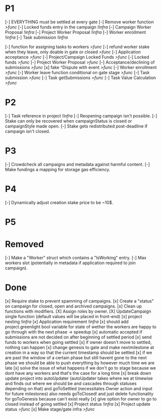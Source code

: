 # **P1**

[-] EVERYTHING must be settled at every gate
[-] Remove worker function _>func_
[-] Locked funds entry in the campaign _!infra_
[-] Campaign Worker Proposal _!infra_
[-] Project Worker Proposal _!infra_
[-] Worker enrollment _!infra_
[-] Task submission _!infra_

[-] function for assigning tasks to workers _>func_
[-] refund worker stake when they leave, only doable in gate or closed _>func_
[-] Application acceptance _>func_
[-] Project/Campaign Locked Funds _>func_
[-] Locked funds _>func_
[-] Project Worker Proposal _>func_
[-] Acceptance/declining of submissions _>func_
[x] fake ^Dispute with event _>func_
[-] Worker enrollment _>func_
[-] Worker leave function conditional on gate stage _>func_
[-] Task submission _>func_
[-] Task getSubmissions _>func_
[-] Task Value Calculation _>func_

# **P2**

[-] Task reference in project _!infra_
[-] Reopening campaign isn't possible.
[-] Stake can only be recovered when campaignStatus is closed or campaignStyle made open.
[-] Stake gets redistributed post-deadline if campaign isn't closed.

# **P3**

[-] Crowdcheck all campaigns and metadata against harmful content.
[-] Make fundings a mapping for storage gas efficiency.

# **P4**

[-] Dynamically adjust creation stake price to be ~10$.

# **P5**

# **Removed**

[-] Make a "Worker" struct which contains a "IsWorking" entry.
[-] Max workers slot (potentially in metadata if application required to join campaign).

# **Done**

[x] Require stake to prevent spamming of campaigns.
[x] Create a "status" on campaign for closed, open and archived campaigns.
[x] Clean up functions with modifiers.
[X] Assign roles by owner.
[X] UpdateCampaign single function (default values will be placed in front-end)
[x] project nesting _!infra_
[x] Application requirement _!infra_
[x] should add project.greenlight bool variable for state of wether the workers are happy to go through with the next phase -> speedup
[x] automatic accepted if submissions are not decided on after beginning of settled period
[x] send funds to workers when going settled
[x] if owner doesn't move to settled, nothing can happen
[x] change genesis to gate and make nextmilestone at creation in a way so that the current timestamp should be settled
[x] if we are past the window of a certain phase but still havent gone to the next phase we should be able to push everything by however much time we are late
[x] solve the issue of what happens if we don't go to stage because we dont have any workers and that's the case for a long time
[x] break down update project into autoUpdater (autoUpdater takes where we at timewise and finds out where we should be and cascades through statuses depending on that) and goToSettled (necessitates Owner action and input for future milestones) also needs goToClosed! and just delete functionality for goToGenesis because can't exist really
[x] give option for owner to go to closed instead of going settled
[x] Project status _!infra_
[x] Project update status _>func_
[x] Make stage/gate infra _>func_
